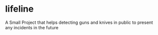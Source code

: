 # lifeline
A Small Project that helps detecting guns and knives in public to present any incidents in the future
